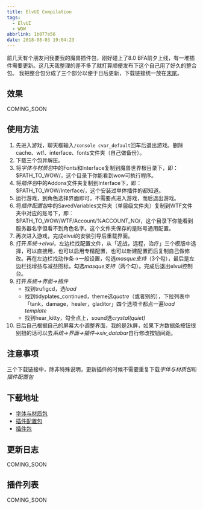 ```yaml
---
title: ElvUI Compilation
tags:
  - ElvUI
  - WOW
abbrlink: 1b077e56
date: 2018-08-03 19:04:23
---
```

前几天有个朋友问我要我的魔兽插件包，刚好碰上了8.0 BFA前夕上线，有一堆插件需要更新。这几天我整理的差不多了就打算顺便发布下这个自己用了好久的整合包。
我把整合包分成了三个部分以便于日后更新，下载链接统一放在[末尾](#下载地址)。

## 效果

COMING_SOON

## 使用方法

1. 先进入游戏，聊天框输入`/console cvar_default`回车后退出游戏。删除cache、wtf、interface、fonts文件夹（自己做备份）。
2. 下载三个包并解压。
3. 将*字体与材质包*中的Fonts和Interface复制到魔兽世界根目录下，即：$PATH_TO_WOW/，这个目录下你能看到wow可执行程序。
4. 将*插件包*中的Addons文件夹复制到Interface下，即：$PATH_TO_WOW/Interface/，这个安装过单体插件的都知道。
5. 运行游戏，到角色选择界面即可，不需要点进入游戏，而后退出游戏。
6. 将*插件配置包*中的SavedVariables文件夹（单层级文件夹）复制到WTF文件夹中对应的账号下，即：$PATH_TO_WOW/WTF/Account/%ACCOUNT_NO/，这个目录下你能看到服务器名字但看不到角色名字。这个文件夹保存的是账号通用配置。
7. 再次进入游戏，完成elvui的安装引导后重载界面。
8. 打开*系统->elvui*，左边栏找配置文件，从「近战，远程，治疗」三个模版中选择，可以直接用，也可以启用专精配置，也可以新建配置而后复制自己做修改。再在左边栏找动作条->一般设置，勾选*masque支持*（3个勾），最后是左边栏找增益与减益图标，勾选*masque支持*（两个勾）。完成后退出elvui控制台。
9. 打开*系统->界面->插件*
    * 找到trufigcd，选*load*
    * 找到tidyplates_continued，theme选*quatre*（或者别的），下拉列表中「tank，damage，healer，gladitor」四个选项卡都点一遍*load template*
    * 找到hear_kitty，勾全点上，sound选*crystal(quiet)*
10. 日后自己根据自己的屏幕大小调整界面，我的是2k屏，如果下方数据条按钮很别扭的话可以去*系统->界面->插件->xiv_databar*自行修改按钮间距。

## 注意事项

三个下载链接中，除非特殊说明，更新插件的时候不需要重复下载*字体与材质包*和*插件配置包*

## 下载地址

* [字体与材质包](https://dl.someblu.com/World%20of%20Warcraft.zip)
* [插件配置包](https://dl.someblu.com/SavedVariables.zip)
* [插件包](https://dl.someblu.com/Interface.zip)

## 更新日志

COMING_SOON

## 插件列表

COMING_SOON
